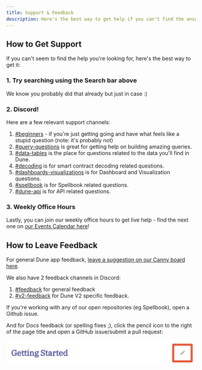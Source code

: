 ```yaml
---
title: Support & Feedback
description: Here's the best way to get help if you can't find the answers you're looking for in our docs!
---
```


## How to Get Support

If you can't seem to find the help you're looking for, here's the best way to get it:

### 1. Try searching using the Search bar above

We know you probably did that already but just in case :)

### 2. Discord!

Here are a few relevant support channels:

1. [#beginners](https://discord.com/channels/757637422384283659/1016725609797402634) - if you're just getting going and have what feels like a stupid question (note: it's probably not)
2. [#query-questions](https://discord.com/channels/757637422384283659/757641002138730588) is great for getting help on building amazing queries.
3. [#data-tables](https://discord.com/channels/757637422384283659/757893948428517376) is the place for questions related to the data you'll find in Dune.
4. [#decoding](https://discord.com/channels/757637422384283659/850326962152538122) is for smart contract decoding related questions.
5. [#dashboards-visualizations](https://discord.com/channels/757637422384283659/857199333136007200) is for Dashboard and Visualization questions.
6. [#spellbook](https://discord.com/channels/757637422384283659/999683200563564655) is for Spellbook related questions.
7. [#dune-api](https://discord.com/channels/757637422384283659/1019910980634939433) is for API related questions.

### 3. Weekly Office Hours

Lastly, you can join our weekly office hours to get live help - find the next one on [our Events Calendar here](https://events.dune.com)!


## How to Leave Feedback

For general Dune app feedback, [leave a suggestion on our Canny board here](https://feedback.dune.com/).

We also have 2 feedback channels in Discord:

1. [#feedback](https://discord.com/channels/757637422384283659/799689116920709170) for general feedback
2. [#v2-feedback](https://discord.com/channels/757637422384283659/1012706316755664926) for Dune V2 specific feedback.

If you're working with any of our open repositories (eg Spellbook), open a Github issue.

And for Docs feedback (or spelling fixes ;), click the pencil icon to the right of the page title and open a GitHub issue/submit a pull request:

![edit docs pencil](images/edit-docs-pencil.png)